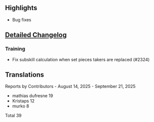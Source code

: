## Highlights

* Bug fixes

## [Detailed Changelog](https://github.com/ho-dev/HattrickOrganizer/milestone/31)

### Training
* Fix subskill calculation when set pieces takers are replaced (#2324)


## Translations

Reports by Contributors - August 14, 2025 - September 21, 2025

* mathias dufresne 19
* Kristaps 12
* murko 8

Total 39